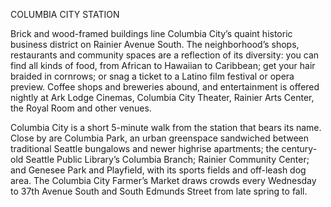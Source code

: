 COLUMBIA CITY STATION

Brick and wood-framed buildings line Columbia City’s quaint historic business district on Rainier Avenue South. The neighborhood’s shops, restaurants and community spaces are a reflection of its diversity: you can find all kinds of food, from African to Hawaiian to Caribbean; get your hair braided in cornrows; or snag a ticket to a Latino film festival or opera preview. Coffee shops and breweries abound, and entertainment is offered nightly at Ark Lodge Cinemas, Columbia City Theater, Rainier Arts Center, the Royal Room and other venues. 
 
Columbia City is a short 5-minute walk from the station that bears its name. Close by are Columbia Park, an urban greenspace sandwiched between traditional Seattle bungalows and newer highrise apartments; the century-old Seattle Public Library’s Columbia Branch; Rainier Community Center; and Genesee Park and Playfield, with its sports fields and off-leash dog area. The Columbia City Farmer’s Market draws crowds every Wednesday to 37th Avenue South and South Edmunds Street from late spring to fall.     
